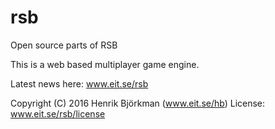# rsb
Open source parts of RSB

This is a web based multiplayer game engine.

Latest news here:
www.eit.se/rsb

Copyright (C) 2016 Henrik Björkman (www.eit.se/hb)
License: www.eit.se/rsb/license


